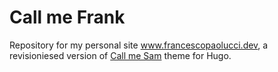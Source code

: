 # Call me Frank
Repository for my personal site www.francescopaolucci.dev, a revisioniesed version of [Call me Sam]("https://github.com/victoriadrake/hugo-theme-sam") theme for Hugo.
